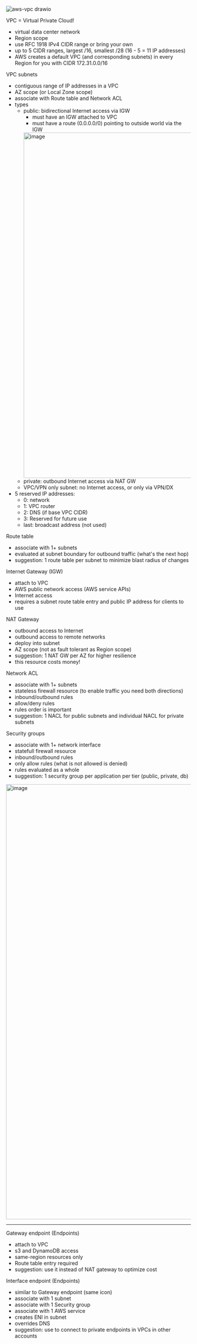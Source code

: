 ![aws-vpc drawio](https://user-images.githubusercontent.com/1047259/184867484-9f11dfbf-e883-4c88-af03-5035ecba78c8.png)

VPC = Virtual Private Cloud!

* virtual data center network
* Region scope
* use RFC 1918 IPv4 CIDR range or bring your own
* up to 5 CIDR ranges, largest /16, smallest /28 (16 - 5 = 11 IP addresses)
* AWS creates a default VPC (and corresponding subnets) in every Region for you
  with CIDR 172.31.0.0/16

VPC subnets

* contiguous range of IP addresses in a VPC
* AZ scope (or Local Zone scope)
* associate with Route table and Network ACL
* types
  * public: bidirectional Internet access via IGW
    * must have an IGW attached to VPC
    * must have a route (0.0.0.0/0) pointing to outside world via the IGW
    <img width="941" alt="image" src="https://user-images.githubusercontent.com/1047259/196145423-e659d894-8224-469d-804a-d3c800a9a204.png">
  * private: outbound Internet access via NAT GW
  * VPC/VPN only subnet: no Internet access, or only via VPN/DX
* 5 reserved IP addresses:
  * 0: network
  * 1: VPC router
  * 2: DNS (if base VPC CIDR)
  * 3: Reserved for future use
  * last: broadcast address (not used)

Route table

* associate with 1+ subnets
* evaluated at subnet boundary for outbound traffic (what's the next hop)
* suggestion: 1 route table per subnet to minimize blast radius of changes

Internet Gateway (IGW)

* attach to VPC
* AWS public network access (AWS service APIs)
* Internet access
* requires a subnet route table entry and public IP address for clients to use

NAT Gateway

* outbound access to Internet
* outbound access to remote networks
* deploy into subnet
* AZ scope (not as fault tolerant as Region scope)
* suggestion: 1 NAT GW per AZ for higher resilience
* this resource costs money! 

Network ACL

* associate with 1+ subnets
* stateless firewall resource (to enable traffic you need both directions)
* inbound/outbound rules
* allow/deny rules
* rules order is important
* suggestion: 1 NACL for public subnets and individual NACL for private subnets

Security groups

* associate with 1+ network interface
* statefull firewall resource
* inbound/outbound rules
* only allow rules (what is not allowed is denied)
* rules evaluated as a whole
* suggestion: 1 security group per application per tier (public, private, db)

<img width="1185" alt="image" src="https://user-images.githubusercontent.com/1047259/196147838-7cf7516d-0a51-4b05-a1b2-b55c19bdcaff.png">

---

Gateway endpoint (Endpoints)

* attach to VPC
* s3 and DynamoDB access
* same-region resources only
* Route table entry required
* suggestion: use it instead of NAT gateway to optimize cost

Interface endpoint (Endpoints)

* similar to Gateway endpoint (same icon)
* associate with 1 subnet
* associate with 1 Security group
* associate with 1 AWS service
* creates ENI in subnet
* overrides DNS
* suggestion: use to connect to private endpoints in VPCs in other accounts
